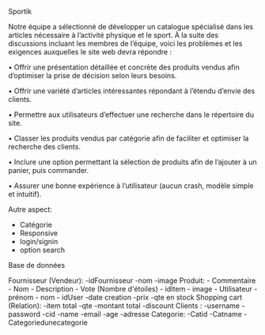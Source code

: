 ﻿Sportik

Notre équipe a sélectionné de développer un catalogue spécialisé dans les articles nécessaire à l’activité physique
et le sport. À la suite des discussions incluant les membres de l’équipe, voici les problèmes et les exigences auxquelles
le site web devra répondre :

•	Offrir une présentation détaillée et concrète des produits vendus afin d’optimiser la prise de décision selon leurs besoins.

•	Offrir une variété d’articles intéressantes répondant à l’étendu d’envie des clients.

•	Permettre aux utilisateurs d’effectuer une recherche dans le répertoire du site.

•	Classer les produits vendus par catégorie afin de faciliter et optimiser la recherche des clients.

•	Inclure une option permettant la sélection de produits afin de l’ajouter à un panier, puis commander.

•	Assurer une bonne expérience à l’utilisateur (aucun crash, modèle simple et intuitif).



Autre aspect:
- Catégorie
- Responsive
- login/signin
- option search



Base de données

Fournisseur (Vendeur):
    -idFournisseur
    -nom
    -image
Produit:
    - Commentaire
    - Nom
    - Description
    - Vote (Nombre d'étoiles)
    - idItem
    - image
    - Utilisateur
    - prénom
    - nom
    - idUser
    -date creation
    -prix
    -qte en stock
Shopping cart (Relation):
    -item total
    -qte
    -montant total
    -discount
Clients : 
    -username
    -password
    -cid
    -name
    -email
    -age
    -adresse
Categorie:
    -Catid
    -Catname
    -Categoriedunecategorie


    
